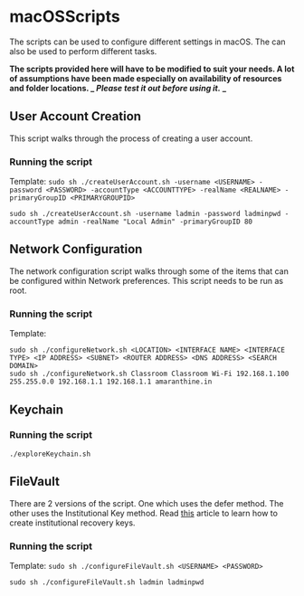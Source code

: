 # macOSScripts
The scripts can be used to configure different settings in macOS. The can also be used to perform different tasks.

**The scripts provided here will have to be modified to suit your needs. A lot of assumptions have been made especially on availability of resources and folder locations. _ _Please test it out before using it._ _**

## User Account Creation
This script walks through the process of creating a user account.

### Running the script
Template: `sudo sh ./createUserAccount.sh -username <USERNAME> -password <PASSWORD> -accountType <ACCOUNTTYPE> -realName <REALNAME> -primaryGroupID <PRIMARYGROUPID>`
```SHELL
sudo sh ./createUserAccount.sh -username ladmin -password ladminpwd -accountType admin -realName "Local Admin" -primaryGroupID 80
```

## Network Configuration
The network configuration script walks through some of the items that can be configured within Network preferences. This script needs to be run as root.

### Running the script
Template: 
```Shell
sudo sh ./configureNetwork.sh <LOCATION> <INTERFACE NAME> <INTERFACE TYPE> <IP ADDRESS> <SUBNET> <ROUTER ADDRESS> <DNS ADDRESS> <SEARCH DOMAIN>
sudo sh ./configureNetwork.sh Classroom Classroom Wi-Fi 192.168.1.100 255.255.0.0 192.168.1.1 192.168.1.1 amaranthine.in
```

## Keychain

### Running the script
```Shell
./exploreKeychain.sh
```

## FileVault
There are 2 versions of the script. One which uses the defer method. The other uses the Institutional Key method. Read [this](https://support.apple.com/en-in/HT202385) article to learn how to create institutional recovery keys.

### Running the script
Template: `sudo sh ./configureFileVault.sh <USERNAME> <PASSWORD>`
```Shell
sudo sh ./configureFileVault.sh ladmin ladminpwd
```
